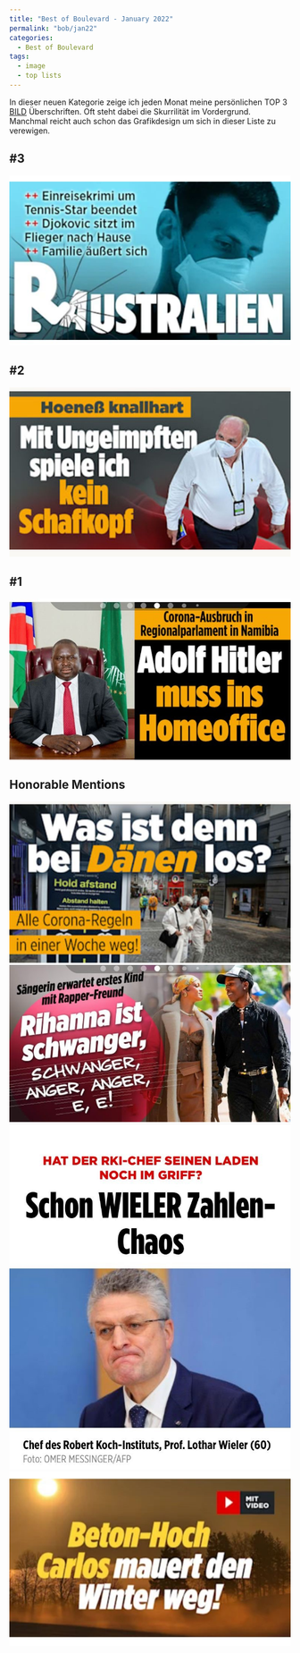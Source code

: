 ```yaml
---
title: "Best of Boulevard - January 2022"
permalink: "bob/jan22"
categories:
  - Best of Boulevard
tags:
  - image
  - top lists
---
```


In dieser neuen Kategorie zeige ich jeden Monat meine persönlichen TOP 3 [BILD](https://www.bild.de/) Überschriften.
Oft steht dabei die Skurrilität im Vordergrund.
Manchmal reicht auch schon das Grafikdesign um sich in dieser Liste zu verewigen.


## #3
![Djokovic](../assets/images/bob/01-2022/djokovic.jpg)


## #2
![Hoeness](../assets/images/bob/01-2022/hoeness.jpg)


## #1
![Namibia](../assets/images/bob/01-2022/namibia.jpg)


## Honorable Mentions

![Danes](../assets/images/bob/01-2022/danes.jpg)
![Rihanna](../assets/images/bob/01-2022/rihanna.jpg)
![Wieler](../assets/images/bob/01-2022/wieler.jpg)
![Beton](../assets/images/bob/01-2022/beton.jpg)
